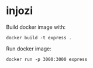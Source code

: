 # injozi

Build docker image with:

`docker build -t express .`

Run docker image:

`docker run -p 3000:3000 express`
